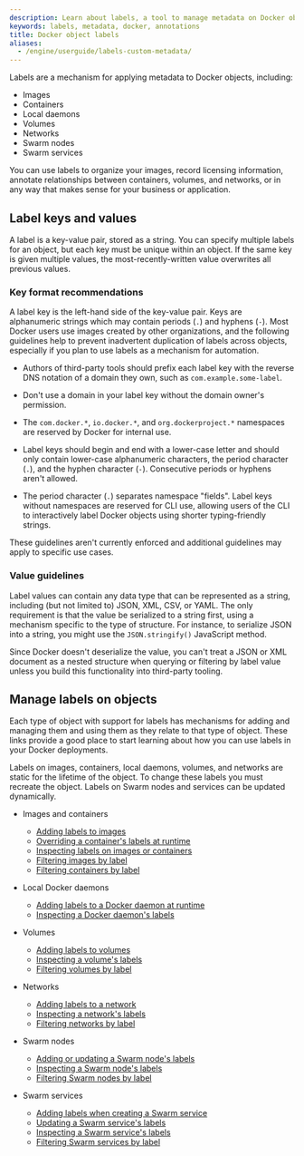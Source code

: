 ```yaml
---
description: Learn about labels, a tool to manage metadata on Docker objects.
keywords: labels, metadata, docker, annotations
title: Docker object labels
aliases:
  - /engine/userguide/labels-custom-metadata/
---
```


Labels are a mechanism for applying metadata to Docker objects, including:

- Images
- Containers
- Local daemons
- Volumes
- Networks
- Swarm nodes
- Swarm services

You can use labels to organize your images, record licensing information, annotate
relationships between containers, volumes, and networks, or in any way that makes
sense for your business or application.

## Label keys and values

A label is a key-value pair, stored as a string. You can specify multiple labels
for an object, but each key must be unique within an object. If the
same key is given multiple values, the most-recently-written value overwrites
all previous values.

### Key format recommendations

A label key is the left-hand side of the key-value pair. Keys are alphanumeric
strings which may contain periods (`.`) and hyphens (`-`). Most Docker users use
images created by other organizations, and the following guidelines help to
prevent inadvertent duplication of labels across objects, especially if you plan
to use labels as a mechanism for automation.

- Authors of third-party tools should prefix each label key with the
  reverse DNS notation of a domain they own, such as `com.example.some-label`.

- Don't use a domain in your label key without the domain owner's permission.

- The `com.docker.*`, `io.docker.*`, and `org.dockerproject.*` namespaces are
  reserved by Docker for internal use.

- Label keys should begin and end with a lower-case letter and should only
  contain lower-case alphanumeric characters, the period character (`.`), and
  the hyphen character (`-`). Consecutive periods or hyphens aren't allowed.

- The period character (`.`) separates namespace "fields". Label keys without
  namespaces are reserved for CLI use, allowing users of the CLI to interactively
  label Docker objects using shorter typing-friendly strings.

These guidelines aren't currently enforced and additional guidelines may apply
to specific use cases.

### Value guidelines

Label values can contain any data type that can be represented as a string,
including (but not limited to) JSON, XML, CSV, or YAML. The only requirement is
that the value be serialized to a string first, using a mechanism specific to
the type of structure. For instance, to serialize JSON into a string, you might
use the `JSON.stringify()` JavaScript method.

Since Docker doesn't deserialize the value, you can't treat a JSON or XML
document as a nested structure when querying or filtering by label value unless
you build this functionality into third-party tooling.

## Manage labels on objects

Each type of object with support for labels has mechanisms for adding and
managing them and using them as they relate to that type of object. These links
provide a good place to start learning about how you can use labels in your
Docker deployments.

Labels on images, containers, local daemons, volumes, and networks are static for
the lifetime of the object. To change these labels you must recreate the object.
Labels on Swarm nodes and services can be updated dynamically.

- Images and containers

  - [Adding labels to images](../engine/reference/builder.md#label)
  - [Overriding a container's labels at runtime](../engine/reference/commandline/container_run.md#label)
  - [Inspecting labels on images or containers](../engine/reference/commandline/inspect.md)
  - [Filtering images by label](../engine/reference/commandline/image_ls.md#filter)
  - [Filtering containers by label](../engine/reference/commandline/container_ls.md#filter)

- Local Docker daemons

  - [Adding labels to a Docker daemon at runtime](../engine/reference/commandline/dockerd.md)
  - [Inspecting a Docker daemon's labels](../engine/reference/commandline/system_info.md)

- Volumes

  - [Adding labels to volumes](../engine/reference/commandline/volume_create.md)
  - [Inspecting a volume's labels](../engine/reference/commandline/volume_inspect.md)
  - [Filtering volumes by label](../engine/reference/commandline/volume_ls.md#filter)

- Networks

  - [Adding labels to a network](../engine/reference/commandline/network_create.md)
  - [Inspecting a network's labels](../engine/reference/commandline/network_inspect.md)
  - [Filtering networks by label](../engine/reference/commandline/network_ls.md#filter)

- Swarm nodes

  - [Adding or updating a Swarm node's labels](../engine/reference/commandline/node_update.md#label-add)
  - [Inspecting a Swarm node's labels](../engine/reference/commandline/node_inspect.md)
  - [Filtering Swarm nodes by label](../engine/reference/commandline/node_ls.md#filter)

- Swarm services
  - [Adding labels when creating a Swarm service](../engine/reference/commandline/service_create.md#label)
  - [Updating a Swarm service's labels](../engine/reference/commandline/service_update.md)
  - [Inspecting a Swarm service's labels](../engine/reference/commandline/service_inspect.md)
  - [Filtering Swarm services by label](../engine/reference/commandline/service_ls.md#filter)
